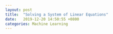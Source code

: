 ```yaml
---
layout: post
title:  "Solving a System of Linear Equations"
date:   2019-12-20 14:50:55 +0800
categories: Machine Learning
---
```

